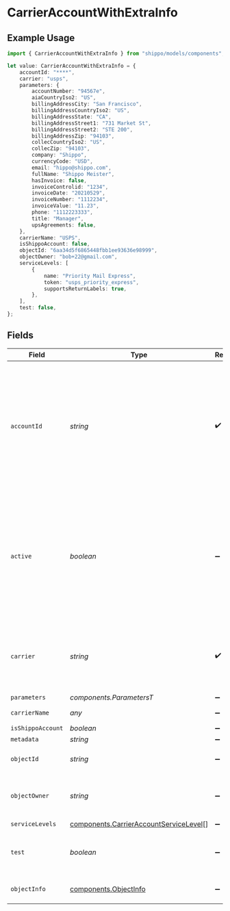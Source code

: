 # CarrierAccountWithExtraInfo

## Example Usage

```typescript
import { CarrierAccountWithExtraInfo } from "shippo/models/components";

let value: CarrierAccountWithExtraInfo = {
    accountId: "****",
    carrier: "usps",
    parameters: {
        accountNumber: "94567e",
        aiaCountryIso2: "US",
        billingAddressCity: "San Francisco",
        billingAddressCountryIso2: "US",
        billingAddressState: "CA",
        billingAddressStreet1: "731 Market St",
        billingAddressStreet2: "STE 200",
        billingAddressZip: "94103",
        collecCountryIso2: "US",
        collecZip: "94103",
        company: "Shippo",
        currencyCode: "USD",
        email: "hippo@shippo.com",
        fullName: "Shippo Meister",
        hasInvoice: false,
        invoiceControlid: "1234",
        invoiceDate: "20210529",
        invoiceNumber: "1112234",
        invoiceValue: "11.23",
        phone: "1112223333",
        title: "Manager",
        upsAgreements: false,
    },
    carrierName: "USPS",
    isShippoAccount: false,
    objectId: "6aa34d5f6865448fbb1ee93636e98999",
    objectOwner: "bob+22@gmail.com",
    serviceLevels: [
        {
            name: "Priority Mail Express",
            token: "usps_priority_express",
            supportsReturnLabels: true,
        },
    ],
    test: false,
};
```

## Fields

| Field                                                                                                                                                                                                                                                                           | Type                                                                                                                                                                                                                                                                            | Required                                                                                                                                                                                                                                                                        | Description                                                                                                                                                                                                                                                                     | Example                                                                                                                                                                                                                                                                         |
| ------------------------------------------------------------------------------------------------------------------------------------------------------------------------------------------------------------------------------------------------------------------------------- | ------------------------------------------------------------------------------------------------------------------------------------------------------------------------------------------------------------------------------------------------------------------------------- | ------------------------------------------------------------------------------------------------------------------------------------------------------------------------------------------------------------------------------------------------------------------------------- | ------------------------------------------------------------------------------------------------------------------------------------------------------------------------------------------------------------------------------------------------------------------------------- | ------------------------------------------------------------------------------------------------------------------------------------------------------------------------------------------------------------------------------------------------------------------------------- |
| `accountId`                                                                                                                                                                                                                                                                     | *string*                                                                                                                                                                                                                                                                        | :heavy_check_mark:                                                                                                                                                                                                                                                              | Unique identifier of the account. Please check the <a href="https://docs.goshippo.com/docs/carriers/carrieraccounts/">carrier accounts tutorial</a> <br/>page for the `account_id` per carrier.<br> <br/>To protect account information, this field will be masked in any API response. | ****                                                                                                                                                                                                                                                                            |
| `active`                                                                                                                                                                                                                                                                        | *boolean*                                                                                                                                                                                                                                                                       | :heavy_minus_sign:                                                                                                                                                                                                                                                              | Determines whether the account is active. When creating a shipment, if no `carrier_accounts` are explicitly <br/>passed Shippo will query all carrier accounts that have this field set. By default, this is set to True.                                                       |                                                                                                                                                                                                                                                                                 |
| `carrier`                                                                                                                                                                                                                                                                       | *string*                                                                                                                                                                                                                                                                        | :heavy_check_mark:                                                                                                                                                                                                                                                              | Carrier token, see <a href="#tag/Carriers">Carriers</a><br><br/>Please check the <a href="https://docs.goshippo.com/docs/carriers/carrieraccounts/">carrier accounts tutorial</a> page for all supported carriers.                                                              | usps                                                                                                                                                                                                                                                                            |
| `parameters`                                                                                                                                                                                                                                                                    | *components.ParametersT*                                                                                                                                                                                                                                                        | :heavy_minus_sign:                                                                                                                                                                                                                                                              | N/A                                                                                                                                                                                                                                                                             |                                                                                                                                                                                                                                                                                 |
| `carrierName`                                                                                                                                                                                                                                                                   | *any*                                                                                                                                                                                                                                                                           | :heavy_minus_sign:                                                                                                                                                                                                                                                              | Carrier name, see <a href="#tag/Carriers">Carriers</a><br>                                                                                                                                                                                                                      | USPS                                                                                                                                                                                                                                                                            |
| `isShippoAccount`                                                                                                                                                                                                                                                               | *boolean*                                                                                                                                                                                                                                                                       | :heavy_minus_sign:                                                                                                                                                                                                                                                              | N/A                                                                                                                                                                                                                                                                             | false                                                                                                                                                                                                                                                                           |
| `metadata`                                                                                                                                                                                                                                                                      | *string*                                                                                                                                                                                                                                                                        | :heavy_minus_sign:                                                                                                                                                                                                                                                              | N/A                                                                                                                                                                                                                                                                             |                                                                                                                                                                                                                                                                                 |
| `objectId`                                                                                                                                                                                                                                                                      | *string*                                                                                                                                                                                                                                                                        | :heavy_minus_sign:                                                                                                                                                                                                                                                              | Unique identifier of the carrier account object.                                                                                                                                                                                                                                | 6aa34d5f6865448fbb1ee93636e98999                                                                                                                                                                                                                                                |
| `objectOwner`                                                                                                                                                                                                                                                                   | *string*                                                                                                                                                                                                                                                                        | :heavy_minus_sign:                                                                                                                                                                                                                                                              | Username of the user who created the carrier account object.                                                                                                                                                                                                                    | bob+22@gmail.com                                                                                                                                                                                                                                                                |
| `serviceLevels`                                                                                                                                                                                                                                                                 | [components.CarrierAccountServiceLevel](../../models/components/carrieraccountservicelevel.md)[]                                                                                                                                                                                | :heavy_minus_sign:                                                                                                                                                                                                                                                              | N/A                                                                                                                                                                                                                                                                             |                                                                                                                                                                                                                                                                                 |
| `test`                                                                                                                                                                                                                                                                          | *boolean*                                                                                                                                                                                                                                                                       | :heavy_minus_sign:                                                                                                                                                                                                                                                              | Indicates whether the object has been created in test mode.                                                                                                                                                                                                                     | false                                                                                                                                                                                                                                                                           |
| `objectInfo`                                                                                                                                                                                                                                                                    | [components.ObjectInfo](../../models/components/objectinfo.md)                                                                                                                                                                                                                  | :heavy_minus_sign:                                                                                                                                                                                                                                                              | Holds internal state relevant to users.                                                                                                                                                                                                                                         |                                                                                                                                                                                                                                                                                 |